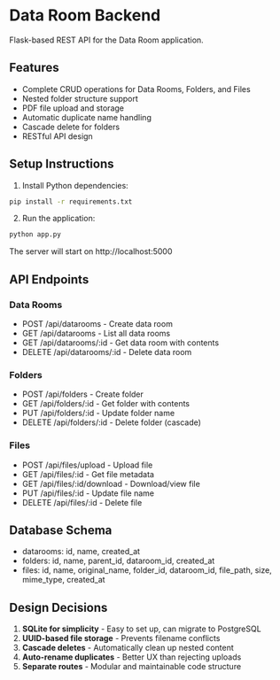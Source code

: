 # Data Room Backend

Flask-based REST API for the Data Room application.

## Features

- Complete CRUD operations for Data Rooms, Folders, and Files
- Nested folder structure support
- PDF file upload and storage
- Automatic duplicate name handling
- Cascade delete for folders
- RESTful API design

## Setup Instructions

1. Install Python dependencies:
```bash
pip install -r requirements.txt
```

2. Run the application:
```bash
python app.py
```

The server will start on http://localhost:5000

## API Endpoints

### Data Rooms
- POST /api/datarooms - Create data room
- GET /api/datarooms - List all data rooms
- GET /api/datarooms/:id - Get data room with contents
- DELETE /api/datarooms/:id - Delete data room

### Folders
- POST /api/folders - Create folder
- GET /api/folders/:id - Get folder with contents
- PUT /api/folders/:id - Update folder name
- DELETE /api/folders/:id - Delete folder (cascade)

### Files
- POST /api/files/upload - Upload file
- GET /api/files/:id - Get file metadata
- GET /api/files/:id/download - Download/view file
- PUT /api/files/:id - Update file name
- DELETE /api/files/:id - Delete file

## Database Schema

- datarooms: id, name, created_at
- folders: id, name, parent_id, dataroom_id, created_at
- files: id, name, original_name, folder_id, dataroom_id, file_path, size, mime_type, created_at

## Design Decisions

1. **SQLite for simplicity** - Easy to set up, can migrate to PostgreSQL
2. **UUID-based file storage** - Prevents filename conflicts
3. **Cascade deletes** - Automatically clean up nested content
4. **Auto-rename duplicates** - Better UX than rejecting uploads
5. **Separate routes** - Modular and maintainable code structure
